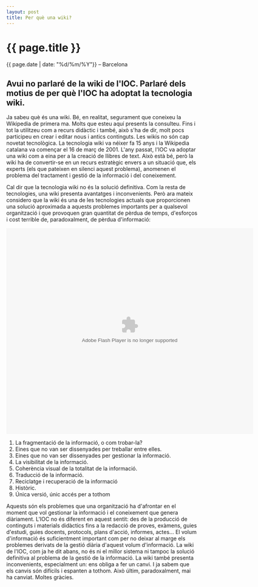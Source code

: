 ```yaml
---
layout: post
title: Per què una wiki?
---
```


{{ page.title }}
================

{{ page.date | date: "%d/%m/%Y"}} &ndash; Barcelona


## Avui no parlaré de la wiki de l'IOC. Parlaré dels motius de per què l'IOC ha adoptat la tecnologia wiki.

Ja sabeu què és una wiki. Bé, en realitat, segurament que coneixeu la Wikipedia de primera ma. Molts que esteu aquí presents la consulteu. Fins i tot la utilitzeu com a recurs didàctic i també, això s'ha de dir, molt pocs participeu en crear i editar nous i antics continguts. Les wikis no són cap novetat tecnològica. La tecnologia wiki va néixer fa 15 anys i la Wikipedia catalana va començar el 16 de març de 2001. L'any passat, l'IOC va adoptar una wiki com a eina per a la creació de llibres de text. Això està bé, però la wiki ha de convertir-se en un recurs estratègic envers a un situació que, els experts (els que pateixen en silenci aquest problema), anomenen el problema del tractament i gestió de la informació i del coneixement.

Cal dir que la tecnologia wiki no és la solució definitiva. Com la resta de tecnologies, una wiki presenta avantatges i inconvenients. Però ara mateix considero que la wiki és una de les tecnologies actuals que proporcionen una solució aproximada a aquests problemes importants per a qualsevol organització i que provoquen gran quantitat de pèrdua de temps, d'esforços i cost terrible de, paradoxalment, de pèrdua d'informació:

<object id="__sse4630414" width="650" height="542"><param name="movie" value="http://static.slidesharecdn.com/swf/ssplayer2.swf?doc=wiki-ioc-100627170541-phpapp02&stripped_title=per-qu-una-wiki" /><param name="allowFullScreen" value="true"/><param name="allowScriptAccess" value="always"/><embed name="__sse4630414" src="http://static.slidesharecdn.com/swf/ssplayer2.swf?doc=wiki-ioc-100627170541-phpapp02&stripped_title=per-qu-una-wiki" type="application/x-shockwave-flash" allowscriptaccess="always" allowfullscreen="true" width="650" height="542"></embed></object>

1. La fragmentació de la informació, o com trobar-la?
2. Eines que no van ser dissenyades per treballar entre elles.
3. Eines que no van ser dissenyades per gestionar la informació. 
4. La visibilitat de la informació.
5. Coherència visual de la totalitat de la informació.
6. Traducció de la informació.
7. Reciclatge i recuperació de la informació
8. Històric.
9. Única versió, únic accés per a tothom

Aquests són els problemes que una organització ha d'afrontar en el moment que vol gestionar la informació i el coneixement que genera diàriament. L'IOC no és diferent en aquest sentit: des de la producció de continguts i materials didàctics fins a la redacció de proves, exàmens, guies d'estudi, guies docents, protocols, plans d'acció, informes, actes... El volum d'informació és suficientment important com per no deixar al marge els problemes derivats de la gestió diària d'aquest volum d'informació. La wiki de l'IOC, com ja he dit abans, no és ni el millor sistema ni tampoc la solució definitiva al problema de la gestió de la informació. La wiki també presenta inconvenients, especialment un: ens obliga a fer un canvi. I ja sabem que els canvis són difícils i espanten a tothom. Això últim, paradoxalment, mai ha canviat. Moltes gràcies.